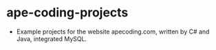# ape-coding-projects

* Example projects for the website apecoding.com, written by C# and Java, integrated MySQL.
